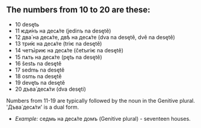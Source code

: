 ## The numbers from 10 to 20 are these:
* 10 desętь
* 11 ѥди́нъ на десѧ́те (jedinъ na desętě)
* 12 два́ на десѧ́те, двѣ на десѧ́те (dva na desętě, dvě na desętě)
* 13 три́ѥ на десѧ́те (triѥ na desętě)
* 14 четꙑ́риѥ на десѧ́те (četꙑriѥ na desętě)
* 15 пѧть на десѧ́те (pętь na desętě)
* 16 šestь na desętě
* 17 sedmь na desętě
* 18 osmь na desętě
* 19 devętь na desętě
* 20 дъва́ десѧ́ти (dva desęti)

Numbers from 11-19 are typically followed by the noun in the Genitive plural. 'Дъва́ десѧ́ти' is a dual form.

* *Example:* седмь на десѧ́те домъ (Genitive plural) - seventeen houses.